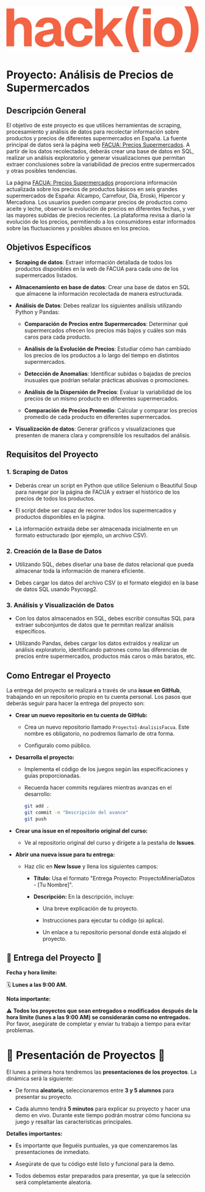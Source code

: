 <div style="text-align: center;">
  <img src="https://github.com/Hack-io-Data/Imagenes/blob/main/01-LogosHackio/logo_naranja@4x.png?raw=true" alt="esquema" />
</div>

# Proyecto: Análisis de Precios de Supermercados

## Descripción General

El objetivo de este proyecto es que utilices herramientas de scraping, procesamiento y análisis de datos para recolectar información sobre productos y precios de diferentes supermercados en España. La fuente principal de datos será la página web [FACUA: Precios Supermercados](https://super.facua.org/). A partir de los datos recolectados, deberás crear una base de datos en SQL, realizar un análisis exploratorio y generar visualizaciones que permitan extraer conclusiones sobre la variabilidad de precios entre supermercados y otras posibles tendencias.

La página [FACUA: Precios Supermercados](https://super.facua.org/) proporciona información actualizada sobre los precios de productos básicos en seis grandes supermercados de España: Alcampo, Carrefour, Dia, Eroski, Hipercor y Mercadona. Los usuarios pueden comparar precios de productos como aceite y leche, observar la evolución de precios en diferentes fechas, y ver las mayores subidas de precios recientes. La plataforma revisa a diario la evolución de los precios, permitiendo a los consumidores estar informados sobre las fluctuaciones y posibles abusos en los precios.



## Objetivos Específicos

- **Scraping de datos**: Extraer información detallada de todos los productos disponibles en la web de FACUA para cada uno de los supermercados listados.

- **Almacenamiento en base de datos**: Crear una base de datos en SQL que almacene la información recolectada de manera estructurada.

- **Análisis de Datos**: Debes realizar los siguientes análisis utilizando Python y Pandas:

   - **Comparación de Precios entre Supermercados**: Determinar qué supermercados ofrecen los precios más bajos y cuáles son más caros para cada producto.

   - **Análisis de la Evolución de Precios**: Estudiar cómo han cambiado los precios de los productos a lo largo del tiempo en distintos supermercados.

   - **Detección de Anomalías**: Identificar subidas o bajadas de precios inusuales que podrían señalar prácticas abusivas o promociones.

   - **Análisis de la Dispersión de Precios**: Evaluar la variabilidad de los precios de un mismo producto en diferentes supermercados.

   - **Comparación de Precios Promedio**: Calcular y comparar los precios promedio de cada producto en diferentes supermercados.

- **Visualización de datos**: Generar gráficos y visualizaciones que presenten de manera clara y comprensible los resultados del análisis.


## Requisitos del Proyecto

### 1. Scraping de Datos

- Deberás crear un script en Python que utilice Selenium o Beautiful Soup para navegar por la página de FACUA y extraer el histórico de los precios de todos los productos. 

- El script debe ser capaz de recorrer todos los supermercados y productos disponibles en la página.

- La información extraída debe ser almacenada inicialmente en un formato estructurado (por ejemplo, un archivo CSV).

### 2. Creación de la Base de Datos

- Utilizando SQL, debes diseñar una base de datos relacional que pueda almacenar toda la información de manera eficiente.

- Debes cargar los datos del archivo CSV (o el formato elegido) en la base de datos SQL usando Psycopg2. 

### 3. Análisis y Visualización de Datos

- Con los datos almacenados en SQL, debes escribir consultas SQL para extraer subconjuntos de datos que te permitan realizar análisis específicos.

- Utilizando Pandas, debes cargar los datos extraídos y realizar un análisis exploratorio, identificando patrones como las diferencias de precios entre supermercados, productos más caros o más baratos, etc.



## Como Entregar el Proyecto

La entrega del proyecto se realizará a través de una **issue en GitHub**, trabajando en un repositorio propio en tu cuenta personal. Los pasos que deberás seguir para hacer la entrega del proyecto son:


- **Crear un nuevo repositorio en tu cuenta de GitHub:**

   - Crea un nuevo repositorio llamado `Proyecto1-AnalisisFacua`. Este nombre es obligatorio, no podremos llamarlo de otra forma. 

   - Configuralo como público. 


- **Desarrolla el proyecto:**

   - Implementa el código de los juegos según las especificaciones y guías proporcionadas.

   - Recuerda hacer commits regulares mientras avanzas en el desarrollo:

     ```bash
     git add .
     git commit -m "Descripción del avance"
     git push
     ```


- **Crear una issue en el repositorio original del curso:**

   - Ve al repositorio original del curso y dirígete a la pestaña de **Issues**.

- **Abrir una nueva issue para tu entrega:**

   - Haz clic en **New Issue** y llena los siguientes campos:

     - **Título:** Usa el formato "Entrega Proyecto: ProyectoMineríaDatos - [Tu Nombre]".

     - **Descripción:** En la descripción, incluye:

       - Una breve explicación de tu proyecto.

       - Instrucciones para ejecutar tu código (si aplica).

       - Un enlace a tu repositorio personal donde está alojado el proyecto.


## 🚀 Entrega del Proyecto 🚀

**Fecha y hora límite:**

🗓️ **Lunes a las 9:00 AM.**


**Nota importante:**

⚠️ **Todos los proyectos que sean entregados o modificados después de la hora límite (lunes a las 9:00 AM) se considerarán como no entregados.** Por favor, asegúrate de completar y enviar tu trabajo a tiempo para evitar problemas.


# 🎤 Presentación de Proyectos 🎤

El lunes a primera hora tendremos las **presentaciones de los proyectos**. La dinámica será la siguiente:

- De forma **aleatoria**, seleccionaremos entre **3 y 5 alumnos** para presentar su proyecto.

- Cada alumno tendrá **5 minutos** para explicar su proyecto y hacer una demo en vivo. Durante este tiempo podrán mostrar cómo funciona su juego y resaltar las características principales.

**Detalles importantes:**
- Es importante que lleguéis puntuales, ya que comenzaremos las presentaciones de inmediato.

- Asegúrate de que tu código esté listo y funcional para la demo.

- Todos debemos estar preparados para presentar, ya que la selección será completamente aleatoria.
